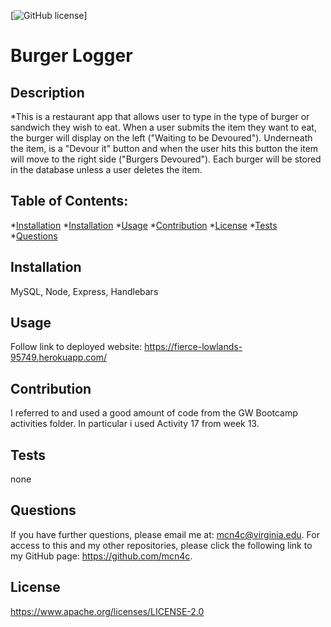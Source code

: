 [![GitHub license](https://img.shields.io/badge/license-Apache2.0-blue.svg)]

# Burger Logger
 
## Description 

*This is a restaurant app that allows user to type in the type of burger or sandwich they wish to eat.  When a user submits the item they want to eat, the burger will display on the left ("Waiting to be Devoured").  Underneath the item, is a "Devour it" button and when the user hits this button the item will move to the right side ("Burgers Devoured").  Each burger will be stored in the database unless a user deletes the item.

 ## Table of Contents: 

 *[Installation](#installation)
 *[Installation](#installation) 
 *[Usage](#usage)
 *[Contribution](#contribution)
 *[License](#license) 
 *[Tests](#tests) 
 *[Questions](#questions)


## Installation

MySQL, Node, Express, Handlebars

## Usage 

Follow link to deployed website:
https://fierce-lowlands-95749.herokuapp.com/





## Contribution 

I referred to and used a good amount of code from the GW Bootcamp activities folder.  In particular i used Activity 17 from week 13.  

## Tests 

none


## Questions 

 If you have further questions, please email me at: mcn4c@virginia.edu.
 For access to this and my other repositories, please click the following link to my GitHub page: https://github.com/mcn4c. 

## License
https://www.apache.org/licenses/LICENSE-2.0
